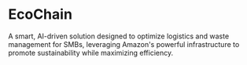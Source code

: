 # EcoChain
A smart, AI-driven solution designed  to optimize logistics and waste management for  SMBs, leveraging Amazon's powerful  infrastructure to promote sustainability while  maximizing efficiency.
